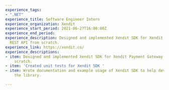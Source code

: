 ```yaml
---
experience_tags:
- ".NET"
experience_title: Software Engineer Intern
experience_organization: Xendit
experience_start_period: 2021-06-27T16:00:00Z
experience_end_period: 
experience_description: Designed and implemented Xendit SDK for Xendit Payment Gateway
  REST API from scratch.
experience_link: https://xendit.co/
experience_descriptions:
- item: Designed and implemented Xendit SDK for Xendit Payment Gateway REST API from
    scratch.
- item: 'Created unit tests for Xendit SDK '
- item: Wrote documentation and example usage of Xendit SDK to help developers use
    the library.

---
```

